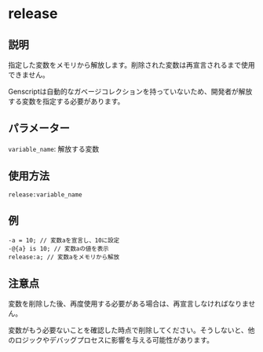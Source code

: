 # release

## 説明

指定した変数をメモリから解放します。削除された変数は再宣言されるまで使用できません。

Genscriptは自動的なガベージコレクションを持っていないため、開発者が解放する変数を指定する必要があります。

## パラメーター

`variable_name`: 解放する変数

## 使用方法

`release:variable_name`

## 例

```genscript
-a = 10; // 変数aを宣言し、10に設定
-@{a} is 10; // 変数aの値を表示
release:a; // 変数aをメモリから解放
```

## 注意点

変数を削除した後、再度使用する必要がある場合は、再宣言しなければなりません。

変数がもう必要ないことを確認した時点で削除してください。そうしないと、他のロジックやデバッグプロセスに影響を与える可能性があります。